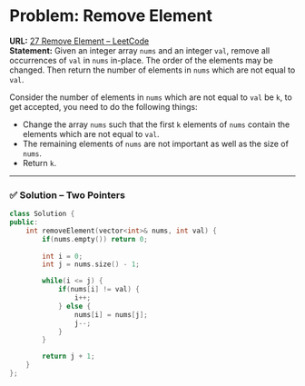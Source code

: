 # Problem: Remove Element  

**URL:** [27 Remove Element – LeetCode](https://leetcode.com/problems/remove-element/)  
**Statement:** Given an integer array `nums` and an integer `val`, remove all occurrences of `val` in `nums` in-place. The order of the elements may be changed. Then return the number of elements in `nums` which are not equal to `val`.  

Consider the number of elements in `nums` which are not equal to `val` be `k`, to get accepted, you need to do the following things:  
- Change the array `nums` such that the first `k` elements of `nums` contain the elements which are not equal to `val`.  
- The remaining elements of `nums` are not important as well as the size of `nums`.  
- Return `k`.  

---
### ✅ Solution – Two Pointers  
```cpp
class Solution {
public:
    int removeElement(vector<int>& nums, int val) {
        if(nums.empty()) return 0;
        
        int i = 0;
        int j = nums.size() - 1;

        while(i <= j) {
            if(nums[i] != val) {
                i++;
            } else {
                nums[i] = nums[j];
                j--;
            }
        }

        return j + 1;
    }
};
```